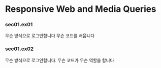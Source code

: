 # Responsive Web and Media Queries

### sec01.ex01 

무슨 방식으로 로그인합니다 무슨 코드를 배웁니다

### sec01.ex02 

무슨 방식으로 로그인합니다. 무슨 코드가 무슨 역할을 합니다
